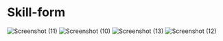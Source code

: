 # Skill-form
![Screenshot (11)](https://user-images.githubusercontent.com/58504563/83777397-fdbc9d00-a6a6-11ea-8c90-98b1b9cb2625.png)
![Screenshot (10)](https://user-images.githubusercontent.com/58504563/83777404-ff866080-a6a6-11ea-9bcf-c9f298a85a2f.png)
![Screenshot (13)](https://user-images.githubusercontent.com/58504563/83940693-b7308500-a803-11ea-86e2-d464c21780cb.png)
![Screenshot (12)](https://user-images.githubusercontent.com/58504563/83940695-b8fa4880-a803-11ea-9edb-ed83d0fba67c.png)


